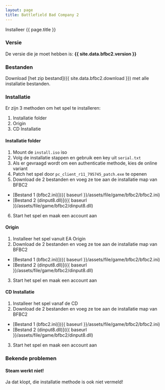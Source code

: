 ```yaml
---
layout: page
title: Battlefield Bad Company 2
---
```


Installeer {{ page.title }}

### Versie

De versie die je moet hebben is: **{{ site.data.bfbc2.version }}**

### Bestanden

Download [het zip bestand]({{ site.data.bfbc2.download }}) met alle
installatie bestanden.

### Installatie

Er zijn 3 methoden om het spel te installeren:

1. Installatie folder
2. Origin
3. CD Installatie

#### Installatie folder

1. Mount de `install.iso` iso
2. Volg de installatie stappen en gebruik een key uit `serial.txt`
3. Als er gevraagd wordt om een authenticatie methode, kies de online variant
4. Patch het spel door `pc_client_r11_795745_patch.exe` te openen
5. Download de 2 bestanden en voeg ze toe aan de installatie map van BFBC2

* [Bestand 1 (bfbc2.ini)]({{ baseurl }}/assets/file/game/bfbc2/bfbc2.ini)
* [Bestand 2 (dinput8.dll)]({{ baseurl }}/assets/file/game/bfbc2/dinput8.dll)

6. Start het spel en maak een account aan

#### Origin

1. Installeer het spel vanuit EA Origin
2. Download de 2 bestanden en voeg ze toe aan de installatie map van BFBC2

* [Bestand 1 (bfbc2.ini)]({{ baseurl }}/assets/file/game/bfbc2/bfbc2.ini)
* [Bestand 2 (dinput8.dll)]({{ baseurl }}/assets/file/game/bfbc2/dinput8.dll)

3. Start het spel en maak een account aan

#### CD Installatie

1. Installeer het spel vanaf de CD
2. Download de 2 bestanden en voeg ze toe aan de installatie map van BFBC2

* [Bestand 1 (bfbc2.ini)]({{ baseurl }}/assets/file/game/bfbc2/bfbc2.ini)
* [Bestand 2 (dinput8.dll)]({{ baseurl }}/assets/file/game/bfbc2/dinput8.dll)

3. Start het spel en maak een account aan

### Bekende problemen

#### Steam werkt niet!

Ja dat klopt, die installatie methode is ook niet vermeld!
